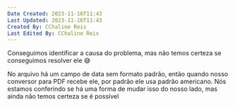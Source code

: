 ```yaml
---
Date Created: 2023-11-16T11:43
Last Updated: 2023-11-16T11:43
Created By: CChaline Reis
Last Edited By: CChaline Reis
---
```

Conseguimos identificar a causa do problema, mas não temos certeza se conseguimos resolver ele 😅

  

No arquivo há um campo de data sem formato padrão, então quando nosso conversor para PDF recebe ele, por padrão ele usa padrão americano. Nós estamos conferindo se há uma forma de mudar isso do nosso lado, mas ainda não temos certeza se é possível